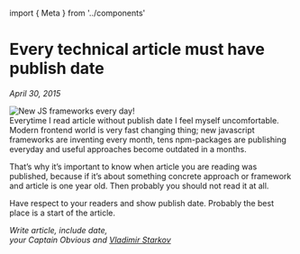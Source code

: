 import { Meta } from '../components'

<Meta
  title="Every technical article must have publish date"
  description="Everytime I read article without publish date I feel myself uncomfortable. Modern frontend world is very fast changing thing; new javascript frameworks are inventing every month, tens npm-packages are publishing everyday and useful approaches become outdated in a months."
/>

# Every technical article must have publish date

_April 30, 2015_

![New JS frameworks every day!](https://i.imgur.com/JrXX7wT.jpg)  
Everytime I read article without publish date I feel myself uncomfortable.
Modern frontend world is very fast changing thing; new javascript frameworks
are inventing every month, tens npm-packages are publishing everyday and useful
approaches become outdated in a months.

That’s why it’s important to know when article you are reading was published,
because if it’s about something concrete approach or framework and article is
one year old. Then probably you should not read it at all.

Have respect to your readers and show publish date. Probably the best place
is a start of the article.

_Write article, include date,  
your Captain Obvious and [Vladimir Starkov](https://iamstarkov.com/)_
